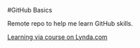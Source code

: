 #GitHub Basics

Remote repo to help me learn GitHub skills.

[Learning via course on Lynda.com](http://www.lynda.com)

